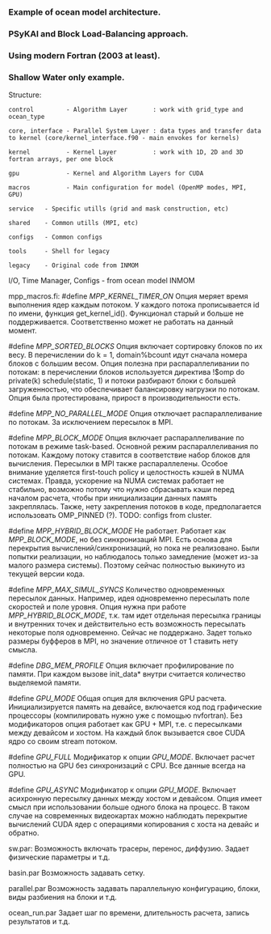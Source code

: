 ### Example of ocean model architecture. 
### PSyKAl and Block Load-Balancing approach.
### Using modern Fortran (2003 at least).

### Shallow Water only example.

Structure:

```
control         - Algorithm Layer       : work with grid_type and ocean_type

core, interface - Parallel System Layer : data types and transfer data to kernel (core/kernel_interface.f90 - main envokes for kernels)

kernel          - Kernel Layer          : work with 1D, 2D and 3D fortran arrays, per one block

gpu             - Kernel and Algorithm Layers for CUDA

macros          - Main configuration for model (OpenMP modes, MPI, GPU)

```

```
service   - Specific utills (grid and mask construction, etc)

shared    - Common utills (MPI, etc)

configs   - Common configs

tools     - Shell for legacy

legacy    - Original code from INMOM
```

I/O, Time Manager, Configs - from ocean model INMOM


mpp_macros.fi:
#define _MPP_KERNEL_TIMER_ON_
    Опция меряет время выполнения ядер каждым потоком. У каждого потока прописывается id по имени, функция get_kernel_id(). Функционал старый и больше не поддерживается. Соответственно может не работать на данный момент.

#define _MPP_SORTED_BLOCKS_
    Опция включает сортировку блоков по их весу. В перечислении do k = 1, domain%bcount идут сначала номера блоков с большим весом. Опция полезна при распараллеливании по потокам: в перечислении блоков используется директива !$omp do private(k) schedule(static, 1) и потоки разбирают блоки с большей загруженностью, что обеспечивает балансировку нагрузки по потокам. Опция была протестирована, прирост в производительности есть.

#define _MPP_NO_PARALLEL_MODE_
    Опция отключает распараллеливание по потокам. За исключением пересылок в MPI.

#define _MPP_BLOCK_MODE_
    Опция включает распараллеливание по потокам в режиме task-based. Основной режим распараллеливания по потокам. Каждому потоку ставится в соответствие набор блоков для вычисления. Пересылки в MPI также распараллелены. Особое внимание уделяется first-touch policy и целостность кэшей в NUMA системах. Правда, ускорение на NUMA системах работает не стабильно, возможно потому что нужно сбрасывать кэши перед началом расчета, чтобы при инициализации данных память закреплялась. Также, нету закрепления потоков в коде, предполагается использовать OMP_PINNED (?). TODO: configs from cluster.

#define _MPP_HYBRID_BLOCK_MODE_
    Не работает. Работает как _MPP_BLOCK_MODE_, но без синхронизаций MPI. Есть основа для перекрытия вычислений/синхронизаций, но пока не реализовано. Были попытки реализации, но наблюдалось только замедление (может из-за малого размера системы). Поэтому сейчас полностью выкинуто из текущей версии кода.

#define _MPP_MAX_SIMUL_SYNCS_
    Количество одновременных пересылок данных. Например, идея одновременно пересылать поле скоростей и поле уровня. Опция нужна при работе _MPP_HYBRID_BLOCK_MODE_, т.к. там идет отдельная пересылка границы и внутренних точек и действительно есть возможность пересылать некоторые поля одновременно. Сейчас не поддержано. Задет только размеры буфферов в MPI, но значение отличное от 1 ставить нету смысла.

#define _DBG_MEM_PROFILE_
    Опция включает профилирование по памяти. При каждом вызове init_data* внутри считается количество выделяемой памяти.

#define _GPU_MODE_
    Общая опция для включения GPU расчета. Инициализируется память на девайсе, включается код под графические процессоры (компилировать нужно уже с помощью nvfortran). Без модификаторов опция работает как GPU + MPI, т.е. с пересылками между девайсом и хостом. На каждый блок вызывается свое CUDA ядро со своим stream потоком.

#define _GPU_FULL_
    Модификатор к опции _GPU_MODE_. Включает расчет полностью на GPU без синхронизаций с CPU. Все данные всегда на GPU.

#define _GPU_ASYNC_
    Модификатор к опции _GPU_MODE_. Включает асихронную пересылку данных между хостом и девайсом. Опция имеет смысл при использовании больше одного блока на процесс. В таком случае на современных видеокартах можно наблюдать перекрытие вычислений CUDA ядер с операциями копирования с хоста на девайс и обратно.

sw.par:
    Возможность включать трасеры, перенос, диффузию. Задает физические параметры и т.д.

basin.par
    Возможность задавать сетку.

parallel.par
    Возможность задавать параллельную конфигурацию, блоки, виды разбиения на блоки и т.д.

ocean_run.par
    Задает шаг по времени, длительность расчета, запись результатов и т.д.